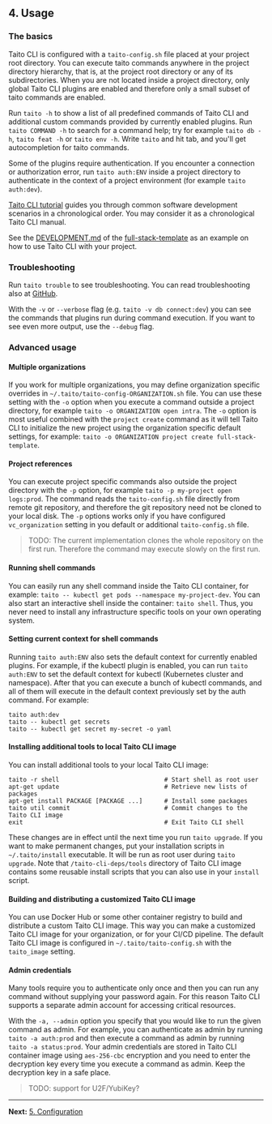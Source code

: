 ## 4. Usage

### The basics

Taito CLI is configured with a `taito-config.sh` file placed at your project root directory. You can execute taito commands anywhere in the project directory hierarchy, that is, at the project root directory or any of its subdirectories. When you are not located inside a project directory, only global Taito CLI plugins are enabled and therefore only a small subset of taito commands are enabled.

Run `taito -h` to show a list of all predefined commands of Taito CLI and additional custom commands provided by currently enabled plugins. Run `taito COMMAND -h` to search for a command help; try for example `taito db -h`, `taito feat -h` or `taito env -h`. Write `taito` and hit tab, and you'll get autocompletion for taito commands.

Some of the plugins require authentication. If you encounter a connection or authorization error, run `taito auth:ENV` inside a project directory to authenticate in the context of a project environment (for example `taito auth:dev`).

[Taito CLI tutorial](https://taitounited.github.io/taito-cli/tutorial/) guides you through common software development scenarios in a chronological order. You may consider it as a chronological Taito CLI manual.

See the [DEVELOPMENT.md](https://github.com/TaitoUnited/full-stack-template/blob/master/scripts/taito/DEVELOPMENT.md) of the [full-stack-template](https://github.com/TaitoUnited/full-stack-template) as an example on how to use Taito CLI with your project.

### Troubleshooting

Run `taito trouble` to see troubleshooting. You can read troubleshooting also at [GitHub](https://github.com/TaitoUnited/taito-cli/blob/master/trouble.txt).

With the `-v` or `--verbose` flag (e.g. `taito -v db connect:dev`) you can see the commands that plugins run during command execution. If you want to see even more output, use the `--debug` flag.

### Advanced usage

#### Multiple organizations

If you work for multiple organizations, you may define organization specific overrides in `~/.taito/taito-config-ORGANIZATION.sh` file. You can use these setting with the `-o` option when you execute a command outside a project directory, for example `taito -o ORGANIZATION open intra`. The `-o` option is most useful combined with the `project create` command as it will tell Taito CLI to initialize the new project using the organization specific default settings, for example: `taito -o ORGANIZATION project create full-stack-template`.

#### Project references

You can execute project specific commands also outside the project directory with the `-p` option, for example `taito -p my-project open logs:prod`. The command reads the `taito-config.sh` file directly from remote git repository, and therefore the git repository need not be cloned to your local disk. The `-p` options works only if you have configured `vc_organization` setting in you default or additional `taito-config.sh` file.

> TODO: The current implementation clones the whole repository on the first run. Therefore the command may execute slowly on the first run.

#### Running shell commands

You can easily run any shell command inside the Taito CLI container, for example: `taito -- kubectl get pods --namespace my-project-dev`. You can also start an interactive shell inside the container: `taito shell`. Thus, you never need to install any infrastructure specific tools on your own operating system.

#### Setting current context for shell commands

Running `taito auth:ENV` also sets the default context for currently enabled plugins. For example, if the kubectl plugin is enabled, you can run `taito auth:ENV` to set the default context for kubectl (Kubernetes cluster and namespace). After that you can execute a bunch of kubectl commands, and all of them will execute in the default context previously set by the auth command. For example:

```shell
taito auth:dev
taito -- kubectl get secrets
taito -- kubectl get secret my-secret -o yaml
```

#### Installing additional tools to local Taito CLI image

You can install additional tools to your local Taito CLI image:

```shell
taito -r shell                             # Start shell as root user
apt-get update                             # Retrieve new lists of packages
apt-get install PACKAGE [PACKAGE ...]      # Install some packages
taito util commit                          # Commit changes to the Taito CLI image
exit                                       # Exit Taito CLI shell
```

These changes are in effect until the next time you run `taito upgrade`. If you want to make permanent changes, put your installation scripts in `~/.taito/install` executable. It will be run as root user during `taito upgrade`. Note that `/taito-cli-deps/tools` directory of Taito CLI image contains some reusable install scripts that you can also use in your `install` script.

#### Building and distributing a customized Taito CLI image

You can use Docker Hub or some other container registry to build and distribute a custom Taito CLI image. This way you can make a customized Taito CLI image for your organization, or for your CI/CD pipeline. The default Taito CLI image is configured in `~/.taito/taito-config.sh` with the `taito_image` setting.

#### Admin credentials

Many tools require you to authenticate only once and then you can run any command without supplying your password again. For this reason Taito CLI supports a separate admin account for accessing critical resources.

With the `-a, --admin` option you specify that you would like to run the given command as admin. For example, you can authenticate as admin by running `taito -a auth:prod` and then execute a command as admin by running `taito -a status:prod`. Your admin credentials are stored in Taito CLI container image using `aes-256-cbc` encryption and you need to enter the decryption key every time you execute a command as admin. Keep the decryption key in a safe place.

> TODO: support for U2F/YubiKey?

---

**Next:** [5. Configuration](05-configuration.md)
